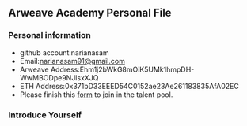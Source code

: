 ## Arweave Academy Personal File

### Personal information

- github account:narianasam
- Email:narianasam91@gmail.com
- Arweave Address:Ehm1j2bWkG8mOiK5UMk1hmpDH-WwMBODpe9NJlsxXJQ
- ETH Address:0x371bD33EEED54C0152ae23Ae261183835AfA02EC
- Please finish this [form](https://docs.google.com/forms/d/e/1FAIpQLSfWA5fIIcBgmRppm3jNz5vmf9Mai_QMVil-2pO4r7YKn_Zhtw/viewform?usp=sf_link) to join in the talent pool.

### Introduce Yourself


